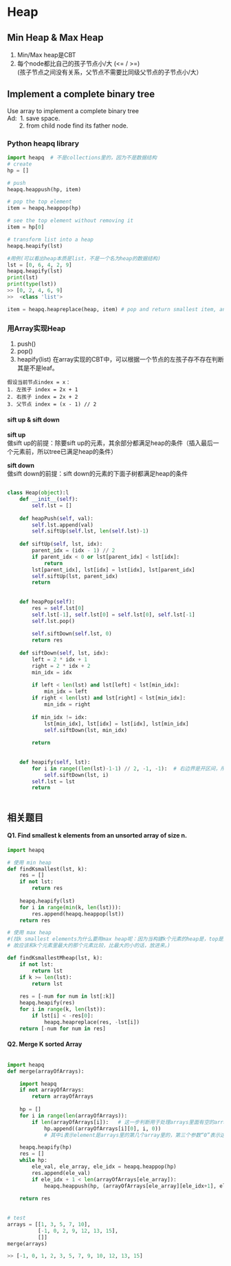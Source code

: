 # Heap
## Min Heap & Max Heap
1. Min/Max heap是CBT  
2. 每个node都比自己的孩子节点小/大 (<= / >=)   
(孩子节点之间没有关系，父节点不需要比同级父节点的子节点小/大）

## Implement a complete binary tree
Use array to implement a complete binary tree  
Ad: &nbsp;1. save space.  
&emsp;&emsp;2. from child node find its father node.

### Python heapq library
```python
import heapq  # 不是collections里的，因为不是数据结构
# create
hp = []

# push
heapq.heappush(hp, item)

# pop the top element
item = heapq.heappop(hp)

# see the top element without removing it
item = hp[0]

# transform list into a heap
heapq.heapify(lst)

#用例(可以看出heap本质是list，不是一个名为heap的数据结构)
lst = [0, 6, 4, 2, 9]
heapq.heapify(lst)
print(lst)
print(type(lst))
>> [0, 2, 4, 6, 9]
>>  <class 'list'>

item = heapq.heapreplace(heap, item) # pop and return smallest item, and add new item, the size of heap is unchanged
```

### 用Array实现Heap
1. push()
2. pop()
3. heapify(list)
在array实现的CBT中，可以根据一个节点的左孩子存不存在判断其是不是leaf。

```
假设当前节点index = x：
1. 左孩子 index = 2x + 1
2. 右孩子 index = 2x + 2
3. 父节点 index = (x - 1) // 2
```



#### sift up & sift down  
**sift up**   
做sift up的前提：除要sift up的元素，其余部分都满足heap的条件（插入最后一个元素前，所以tree已满足heap的条件）  

**sift down**  
做sift down的前提：sift down的元素的下面子树都满足heap的条件

```python

class Heap(object):l
    def __init__(self):
        self.lst = []
        
    def heapPush(self, val):
        self.lst.append(val)
        self.siftUp(self.lst, len(self.lst)-1)
        
    def siftUp(self, lst, idx):
        parent_idx = (idx - 1) // 2
        if parent_idx < 0 or lst[parent_idx] < lst[idx]:
            return
        lst[parent_idx], lst[idx] = lst[idx], lst[parent_idx]
        self.siftUp(lst, parent_idx)
        return
    
    
    def heapPop(self):
        res = self.lst[0]
        self.lst[-1], self.lst[0] = self.lst[0], self.lst[-1]
        self.lst.pop()
        
        self.siftDown(self.lst, 0)
        return res
        
    def siftDown(self, lst, idx):
        left = 2 * idx + 1
        right = 2 * idx + 2
        min_idx = idx
        
        if left < len(lst) and lst[left] < lst[min_idx]:
            min_idx = left
        if right < len(lst) and lst[right] < lst[min_idx]:
            min_idx = right
        
        if min_idx != idx:
            lst[min_idx], lst[idx] = lst[idx], lst[min_idx]
            self.siftDown(lst, min_idx)
            
        return
    
    
    def heapify(self, lst):
        for i in range((len(lst)-1-1) // 2, -1, -1):  # 右边界是开区间，所以要走到0位置，这里要写-1才能走到0
            self.siftDown(lst, i)
        self.lst = lst
        return
        
```



## 相关题目

#### Q1. Find smallest k elements from an unsorted array of size n.

```python
import heapq

# 使用 min heap
def findKsmallest(lst, k):
    res = []
    if not lst:
        return res
    
    heapq.heapify(lst)
    for i in range(min(k, len(lst))):
        res.append(heapq.heappop(lst))
    return res

# 使用 max heap 
#(找k smallest elements为什么要用max heap呢：因为当构建k个元素的heap是，top是这里面最小的元素，但我们每次想淘汰的是k个里面最大的那个，
# 故应该和k个元素里最大的那个元素比较，比最大的小的话，放进来。)

def findKsmallestMheap(lst, k):
    if not lst:
        return lst
    if k >= len(lst):
        return lst
    
    res = [-num for num in lst[:k]]
    heapq.heapify(res)
    for i in range(k, len(lst)):
        if lst[i] < -res[0]:
            heapq.heapreplace(res, -lst[i])
    return [-num for num in res]

```


#### Q2. Merge K sorted Array

``` python

import heapq
def merge(arrayOfArrays):

    import heapq
    if not arrayOfArrays:
        return arrayOfArrays
    
    hp = []
    for i in range(len(arrayOfArrays)):
        if len(arrayOfArrays[i]):   # 这一步判断用于处理arrays里面有空的array
            hp.append((arrayOfArrays[i][0], i, 0))
            # 其中i表示element是arrays里的第几个array里的，第三个参数“0”表示这个element在其array中是第几位

    heapq.heapify(hp)
    res = []
    while hp:
        ele_val, ele_array, ele_idx = heapq.heappop(hp)
        res.append(ele_val)
        if ele_idx + 1 < len(arrayOfArrays[ele_array]):
            heapq.heappush(hp, (arrayOfArrays[ele_array][ele_idx+1], ele_array, ele_idx+1))
    
    return res
    
    
# test
arrays = [[1, 3, 5, 7, 10],
          [-1, 0, 2, 9, 12, 13, 15],
          []]
merge(arrays)

>> [-1, 0, 1, 2, 3, 5, 7, 9, 10, 12, 13, 15]

```

